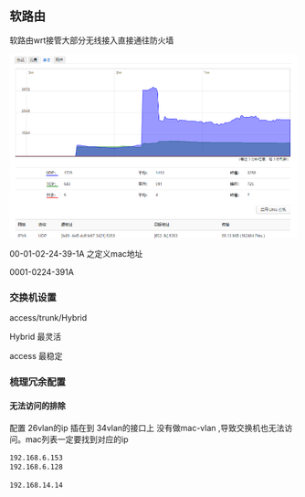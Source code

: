 



## 软路由

软路由wrt接管大部分无线接入直接通往防火墙

![](./imgs/wrt01.png)

 



00-01-02-24-39-1A  之定义mac地址

0001-0224-391A





### 交换机设置

access/trunk/Hybrid



Hybrid 最灵活

access 最稳定





### 梳理冗余配置



####  无法访问的排除

配置 26vlan的ip 插在到 34vlan的接口上 没有做mac-vlan  ,导致交换机也无法访问。mac列表一定要找到对应的ip

```
192.168.6.153 
192.168.6.128

192.168.14.14

```


